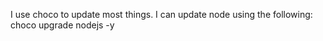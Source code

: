 I use choco to update most things. 
I can update node using the following:
choco upgrade nodejs -y
  